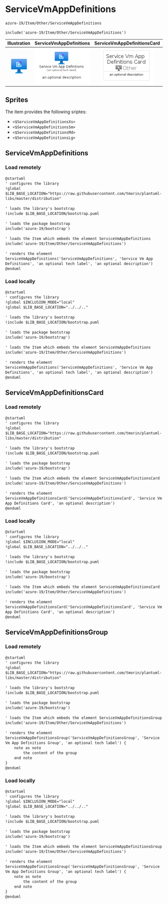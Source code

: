 # ServiceVmAppDefinitions


```text
azure-19/Item/Other/ServiceVmAppDefinitions
```

```text
include('azure-19/Item/Other/ServiceVmAppDefinitions')
```



| Illustration | ServiceVmAppDefinitions | ServiceVmAppDefinitionsCard | ServiceVmAppDefinitionsGroup |
| :---: | :---: | :---: | :---: |
| ![illustration for Illustration](../../../azure-19/Item/Other/ServiceVmAppDefinitions.png) | ![illustration for ServiceVmAppDefinitions](../../../azure-19/Item/Other/ServiceVmAppDefinitions.Local.png) | ![illustration for ServiceVmAppDefinitionsCard](../../../azure-19/Item/Other/ServiceVmAppDefinitionsCard.Local.png) | ![illustration for ServiceVmAppDefinitionsGroup](../../../azure-19/Item/Other/ServiceVmAppDefinitionsGroup.Local.png) |



## Sprites
The item provides the following sriptes:

- `<$ServiceVmAppDefinitionsXs>`
- `<$ServiceVmAppDefinitionsSm>`
- `<$ServiceVmAppDefinitionsMd>`
- `<$ServiceVmAppDefinitionsLg>`





## ServiceVmAppDefinitions

### Load remotely
```plantuml
@startuml
' configures the library
!global $LIB_BASE_LOCATION="https://raw.githubusercontent.com/tmorin/plantuml-libs/master/distribution"

' loads the library's bootstrap
!include $LIB_BASE_LOCATION/bootstrap.puml

' loads the package bootstrap
include('azure-19/bootstrap')

' loads the Item which embeds the element ServiceVmAppDefinitions
include('azure-19/Item/Other/ServiceVmAppDefinitions')

' renders the element
ServiceVmAppDefinitions('ServiceVmAppDefinitions', 'Service Vm App Definitions', 'an optional tech label', 'an optional description')
@enduml
```

### Load locally
```plantuml
@startuml
' configures the library
!global $INCLUSION_MODE="local"
!global $LIB_BASE_LOCATION="../../.."

' loads the library's bootstrap
!include $LIB_BASE_LOCATION/bootstrap.puml

' loads the package bootstrap
include('azure-19/bootstrap')

' loads the Item which embeds the element ServiceVmAppDefinitions
include('azure-19/Item/Other/ServiceVmAppDefinitions')

' renders the element
ServiceVmAppDefinitions('ServiceVmAppDefinitions', 'Service Vm App Definitions', 'an optional tech label', 'an optional description')
@enduml
```

## ServiceVmAppDefinitionsCard

### Load remotely
```plantuml
@startuml
' configures the library
!global $LIB_BASE_LOCATION="https://raw.githubusercontent.com/tmorin/plantuml-libs/master/distribution"

' loads the library's bootstrap
!include $LIB_BASE_LOCATION/bootstrap.puml

' loads the package bootstrap
include('azure-19/bootstrap')

' loads the Item which embeds the element ServiceVmAppDefinitionsCard
include('azure-19/Item/Other/ServiceVmAppDefinitions')

' renders the element
ServiceVmAppDefinitionsCard('ServiceVmAppDefinitionsCard', 'Service Vm App Definitions Card', 'an optional description')
@enduml
```

### Load locally
```plantuml
@startuml
' configures the library
!global $INCLUSION_MODE="local"
!global $LIB_BASE_LOCATION="../../.."

' loads the library's bootstrap
!include $LIB_BASE_LOCATION/bootstrap.puml

' loads the package bootstrap
include('azure-19/bootstrap')

' loads the Item which embeds the element ServiceVmAppDefinitionsCard
include('azure-19/Item/Other/ServiceVmAppDefinitions')

' renders the element
ServiceVmAppDefinitionsCard('ServiceVmAppDefinitionsCard', 'Service Vm App Definitions Card', 'an optional description')
@enduml
```

## ServiceVmAppDefinitionsGroup

### Load remotely
```plantuml
@startuml
' configures the library
!global $LIB_BASE_LOCATION="https://raw.githubusercontent.com/tmorin/plantuml-libs/master/distribution"

' loads the library's bootstrap
!include $LIB_BASE_LOCATION/bootstrap.puml

' loads the package bootstrap
include('azure-19/bootstrap')

' loads the Item which embeds the element ServiceVmAppDefinitionsGroup
include('azure-19/Item/Other/ServiceVmAppDefinitions')

' renders the element
ServiceVmAppDefinitionsGroup('ServiceVmAppDefinitionsGroup', 'Service Vm App Definitions Group', 'an optional tech label') {
    note as note
        the content of the group
    end note
}
@enduml
```

### Load locally
```plantuml
@startuml
' configures the library
!global $INCLUSION_MODE="local"
!global $LIB_BASE_LOCATION="../../.."

' loads the library's bootstrap
!include $LIB_BASE_LOCATION/bootstrap.puml

' loads the package bootstrap
include('azure-19/bootstrap')

' loads the Item which embeds the element ServiceVmAppDefinitionsGroup
include('azure-19/Item/Other/ServiceVmAppDefinitions')

' renders the element
ServiceVmAppDefinitionsGroup('ServiceVmAppDefinitionsGroup', 'Service Vm App Definitions Group', 'an optional tech label') {
    note as note
        the content of the group
    end note
}
@enduml
```

